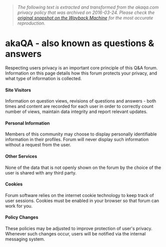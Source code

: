 > *The following text is extracted and transformed from the akaqa.com privacy policy that was archived on 2016-03-24. Please check the [original snapshot on the Wayback Machine](https://web.archive.org/web/20160324152243id_/http%3A//www.akaqa.com/privacy) for the most accurate reproduction.*

# akaQA - also known as questions & answers

Respecting users privacy is an important core principle of this Q&A forum. Information on this page details how this forum protects your privacy, and what type of information is collected. 

  


#### Site Visitors

Information on question views, revisions of questions and answers - both times and content are recorded for each user in order to correctly count number of views, maintain data integrity and report relevant updates. 

  


#### Personal Information

Members of this community may choose to display personally identifiable information in their profiles. Forum will never display such information without a request from the user. 

  


#### Other Services

None of the data that is not openly shown on the forum by the choice of the user is shared with any third party. 

  


#### Cookies

Forum software relies on the internet cookie technology to keep track of user sessions. Cookies must be enabled in your browser so that forum can work for you. 

  


#### Policy Changes

These policies may be adjusted to improve protection of user's privacy. Whenever such changes occur, users will be notified via the internal messaging system. 
